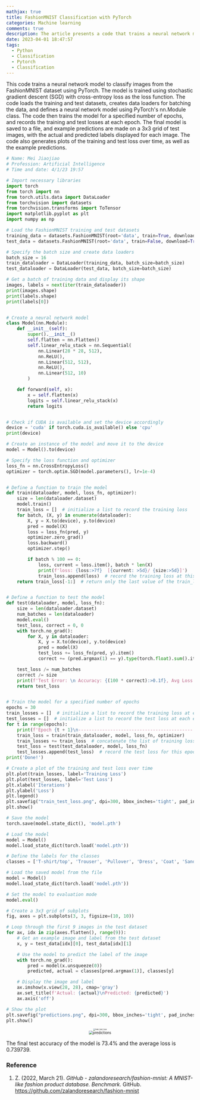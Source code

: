 ```yaml
---
mathjax: true
title: FashionMNIST Classification with PyTorch
categories: Machine learning
comments: true
description: The article presents a code that trains a neural network model to classify images from the FashionMNIST dataset using PyTorch. It covers loading and batching the data, defining the model, training and testing the model, saving and loading the model, and making predictions. The code also generates plots of the training and test loss over time and example predictions. The final test accuracy of the model is 73.4%.
date: 2023-04-01 18:47:57
tags:
  - Python
  - Classification
  - Pytorch
  - Classification
---
```


This code trains a neural network model to classify images from the FashionMNIST dataset using PyTorch. The model is trained using stochastic gradient descent (SGD) with cross-entropy loss as the loss function. The code loads the training and test datasets, creates data loaders for batching the data, and defines a neural network model using PyTorch's nn.Module class. The code then trains the model for a specified number of epochs, and records the training and test losses at each epoch. The final model is saved to a file, and example predictions are made on a 3x3 grid of test images, with the actual and predicted labels displayed for each image. The code also generates plots of the training and test loss over time, as well as the example predictions.

```python
# Name: Mei Jiaojiao
# Profession: Artificial Intelligence
# Time and date: 4/1/23 19:57

# Import necessary libraries
import torch
from torch import nn
from torch.utils.data import DataLoader
from torchvision import datasets
from torchvision.transforms import ToTensor
import matplotlib.pyplot as plt
import numpy as np

# Load the FashionMNIST training and test datasets
training_data = datasets.FashionMNIST(root='data', train=True, download=True, transform=ToTensor())
test_data = datasets.FashionMNIST(root='data', train=False, download=True, transform=ToTensor())

# Specify the batch size and create data loaders
batch_size = 16
train_dataloader = DataLoader(training_data, batch_size=batch_size)
test_dataloader = DataLoader(test_data, batch_size=batch_size)

# Get a batch of training data and display its shape
images, labels = next(iter(train_dataloader))
print(images.shape)
print(labels.shape)
print(labels[0])


# Create a neural network model
class Model(nn.Module):
    def __init__(self):
        super().__init__()
        self.flatten = nn.Flatten()
        self.linear_relu_stack = nn.Sequential(
            nn.Linear(28 * 28, 512),
            nn.ReLU(),
            nn.Linear(512, 512),
            nn.ReLU(),
            nn.Linear(512, 10)
        )

    def forward(self, x):
        x = self.flatten(x)
        logits = self.linear_relu_stack(x)
        return logits


# Check if CUDA is available and set the device accordingly
device = 'cuda' if torch.cuda.is_available() else 'cpu'
print(device)

# Create an instance of the model and move it to the device
model = Model().to(device)

# Specify the loss function and optimizer
loss_fn = nn.CrossEntropyLoss()
optimizer = torch.optim.SGD(model.parameters(), lr=1e-4)


# Define a function to train the model
def train(dataloader, model, loss_fn, optimizer):
    size = len(dataloader.dataset)
    model.train()
    train_loss = []  # initialize a list to record the training loss
    for batch, (X, y) in enumerate(dataloader):
        X, y = X.to(device), y.to(device)
        pred = model(X)
        loss = loss_fn(pred, y)
        optimizer.zero_grad()
        loss.backward()
        optimizer.step()

        if batch % 100 == 0:
            loss, current = loss.item(), batch * len(X)
            print(f'loss: {loss:>7f}  [{current: >5d}/ {size:>5d}]')
            train_loss.append(loss)  # record the training loss at this iteration
    return train_loss[-1:]  # return only the last value of the train_loss list


# Define a function to test the model
def test(dataloader, model, loss_fn):
    size = len(dataloader.dataset)
    num_batches = len(dataloader)
    model.eval()
    test_loss, correct = 0, 0
    with torch.no_grad():
        for X, y in dataloader:
            X, y = X.to(device), y.to(device)
            pred = model(X)
            test_loss += loss_fn(pred, y).item()
            correct += (pred.argmax(1) == y).type(torch.float).sum().item()

    test_loss /= num_batches
    correct /= size
    print(f'Test Error: \n Accuracy: {(100 * correct):>0.1f}, Avg Loss: {test_loss:>8f}\n')
    return test_loss


# Train the model for a specified number of epochs
epochs = 30
train_losses = []  # initialize a list to record the training loss at each epoch
test_losses = []  # initialize a list to record the test loss at each epoch
for t in range(epochs):
    print(f'Epoch {t + 1}\n-------------------------------------------')
    train_loss = train(train_dataloader, model, loss_fn, optimizer)
    train_losses += train_loss  # concatenate the list of training losses from this epoch
    test_loss = test(test_dataloader, model, loss_fn)
    test_losses.append(test_loss)  # record the test loss for this epoch
print('Done!')

# Create a plot of the training and test loss over time
plt.plot(train_losses, label='Training Loss')
plt.plot(test_losses, label='Test Loss')
plt.xlabel('Iterations')
plt.ylabel('Loss')
plt.legend()
plt.savefig("train_test_loss.png", dpi=300, bbox_inches='tight', pad_inches=0.1, transparent=True)
plt.show()

# Save the model
torch.save(model.state_dict(), 'model.pth')

# Load the model
model = Model()
model.load_state_dict(torch.load('model.pth'))

# Define the labels for the classes
classes = ['T-shirt/top', 'Trouser', 'Pullover', 'Dress', 'Coat', 'Sandal', 'Shirt', 'Sneaker', 'Bag', 'Ankle boot']

# Load the saved model from the file
model = Model()
model.load_state_dict(torch.load('model.pth'))

# Set the model to evaluation mode
model.eval()

# Create a 3x3 grid of subplots
fig, axes = plt.subplots(3, 3, figsize=(10, 10))

# Loop through the first 9 images in the test dataset
for ax, idx in zip(axes.flatten(), range(9)):
    # Get an example image and label from the test dataset
    x, y = test_data[idx][0], test_data[idx][1]

    # Use the model to predict the label of the image
    with torch.no_grad():
        pred = model(x.unsqueeze(0))
        predicted, actual = classes[pred.argmax(1)], classes[y]

    # Display the image and label
    ax.imshow(x.view(28, 28), cmap='gray')
    ax.set_title(f'Actual: {actual}\nPredicted: {predicted}')
    ax.axis('off')

# Show the plot
plt.savefig("predictions.png", dpi=300, bbox_inches='tight', pad_inches=0.1, transparent=True)
plt.show()
```

<div style="text-align:center"><img src="FashionMNIST-Classification-with-PyTorch-Training-and-Testing-with-Loss-Plotting/train_test_loss.png" alt="train_test_loss" style="zoom:33%;" /></div> 

<div style="text-align:center">     <img src="FashionMNIST-Classification-with-PyTorch-Training-and-Testing-with-Loss-Plotting/predictions.png" alt="predictions" style="zoom:67%;" /> </div>

The final test accuracy of the model is 73.4% and the average loss is 0.739739.

### Reference

1. Z. (2022, March 21). *GitHub - zalandoresearch/fashion-mnist: A MNIST-like fashion product database. Benchmark*. GitHub. https://github.com/zalandoresearch/fashion-mnist











